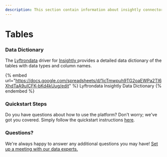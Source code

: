 ```yaml
---
description: This section contain information about insightly connector tables information
---
```


# Tables

### Data Dictionary

The [Lyftrondata](https://www.lyftrondata.com/) driver for [Insightly](https://www.lyftrondata.com/integration/sales-analytics/insightly//)[ ](https://www.lyftrondata.com/integration/insightly/)provides a detailed data dictionary of the tables with data types and column names.

{% embed url="https://docs.google.com/spreadsheets/d/1icTmwpuh9TG2oaEWPa2TI6XhdTaA9uICFK-bKd4kUug/edit" %}
Lyftrondata Insightly Data Dictionary
{% endembed %}

### Quickstart Steps

Do you have questions about how to use the platform? Don't worry; we've got you covered. Simply follow the quickstart instructions [here](../README.md).

### Questions? <a href="#questions" id="questions"></a>

We're always happy to answer any additional questions you may have! [Set up a meeting with our data experts.](https://www.lyftrondata.com/book-a-meeting/)

